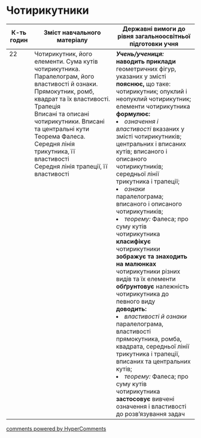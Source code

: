 <div id="hypercomments_widget" class="js-hypercomments-widget invisible"></div>

# Чотирикутники

<table>
  <tr>
    <td width="10%" align="center"><b>К-ть годин</b></td>
    <td width="40%" align="center"><b>Зміст навчального матеріалу</b></td>
    <td width="40%" align="center"><b>Державні вимоги до рівня загальноосвітньої підготовки учня</b></td>
  </tr>
<tbody>
  <tr>
<td width="10%" style="vertical-align:top !important;">22</td>
    <td width="40%" style="vertical-align:top !important;">
Чотирикутник, його елементи. Сума кутів чотирикутника. Паралелограм, його властивості й ознаки. Прямокутник, ромб, квадрат та їх властивості. Трапеція<br>
Вписані та описані чотирикутники. Вписані та центральні кути<br>
Теорема Фалеса. Середня лінія трикутника, її властивості<br>
Середня лінія трапеції, її властивості
</td>
    <td width="40%" style="vertical-align:top !important;">
<i><b>Учень/учениця:</b></i><br>
<b>наводить приклади</b> геометричних фігур, указаних у змісті <br>
<b>пояснює,</b> що таке: чотирикутник; опуклий і неопуклий чотирикутник; елементи чотирикутника<br>
<b>формулює:</b> 
<li><i>означення і властивості</i> вказаних у змісті чотирикутників; центральних і вписаних кутів; вписаного і описаного чотирикутників; середньої лінії трикутника і трапеції;</li>
<li><i>ознаки</i> паралелограма; вписаного і описаного чотирикутників;</li>
<li><i>теорему:</i> Фалеса; про суму кутів чотирикутника</li>
<b>класифікує</b> чотирикутники<br>
<b>зображує та знаходить на малюнках</b> чотирикутники різних видів та їх елементи<br>
<b>обґрунтовує</b> належність чотирикутника до певного виду<br>
<b>доводить:</b>
<li><i>властивості й ознаки</i> паралелограма, властивості прямокутника, ромба, квадрата, середньої лінії трикутника і трапеції, вписаних та центральних кутів;</li>
<li><i>теорему:</i> Фалеса; про суму кутів чотирикутника</li>
<b>застосовує</b> вивчені означення і властивості до розв’язування задач
</td>
  </tr>
</tbody>
</table>

<div class="js-hypercomments-container">
<a href="http://hypercomments.com" class="hc-link" title="comments widget">comments powered by HyperComments</a>
</div>